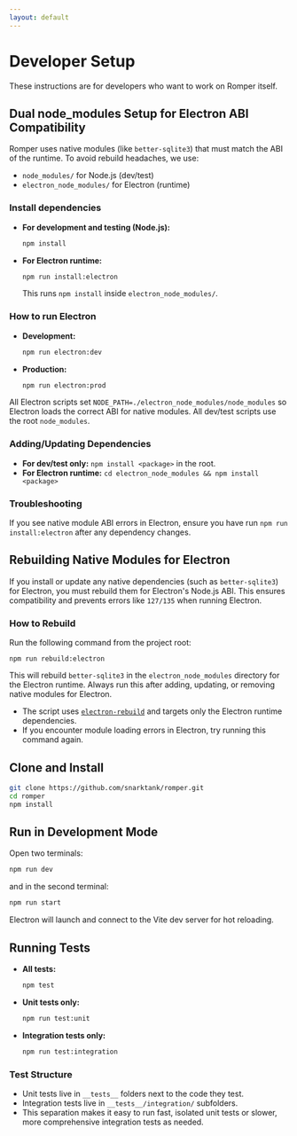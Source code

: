 ```yaml
---
layout: default
---
```


# Developer Setup

These instructions are for developers who want to work on Romper itself.

## Dual node_modules Setup for Electron ABI Compatibility

Romper uses native modules (like `better-sqlite3`) that must match the ABI of the runtime. To avoid rebuild headaches, we use:

- `node_modules/` for Node.js (dev/test)
- `electron_node_modules/` for Electron (runtime)

### Install dependencies

- **For development and testing (Node.js):**
  ```bash
  npm install
  ```
- **For Electron runtime:**
  ```bash
  npm run install:electron
  ```
  This runs `npm install` inside `electron_node_modules/`.

### How to run Electron

- **Development:**
  ```bash
  npm run electron:dev
  ```
- **Production:**
  ```bash
  npm run electron:prod
  ```

All Electron scripts set `NODE_PATH=./electron_node_modules/node_modules` so Electron loads the correct ABI for native modules. All dev/test scripts use the root `node_modules`.

### Adding/Updating Dependencies

- **For dev/test only:**
  `npm install <package>` in the root.
- **For Electron runtime:**
  `cd electron_node_modules && npm install <package>`

### Troubleshooting

If you see native module ABI errors in Electron, ensure you have run `npm run install:electron` after any dependency changes.

## Rebuilding Native Modules for Electron

If you install or update any native dependencies (such as `better-sqlite3`) for Electron, you must rebuild them for Electron's Node.js ABI. This ensures compatibility and prevents errors like `127/135` when running Electron.

### How to Rebuild

Run the following command from the project root:

```
npm run rebuild:electron
```

This will rebuild `better-sqlite3` in the `electron_node_modules` directory for the Electron runtime. Always run this after adding, updating, or removing native modules for Electron.

- The script uses [`electron-rebuild`](https://www.npmjs.com/package/electron-rebuild) and targets only the Electron runtime dependencies.
- If you encounter module loading errors in Electron, try running this command again.

## Clone and Install

```bash
git clone https://github.com/snarktank/romper.git
cd romper
npm install
```

## Run in Development Mode

Open two terminals:

```bash
npm run dev
```

and in the second terminal:

```bash
npm run start
```

Electron will launch and connect to the Vite dev server for hot reloading.

## Running Tests

- **All tests:**
  ```sh
  npm test
  ```
- **Unit tests only:**
  ```sh
  npm run test:unit
  ```
- **Integration tests only:**
  ```sh
  npm run test:integration
  ```

### Test Structure

- Unit tests live in `__tests__` folders next to the code they test.
- Integration tests live in `__tests__/integration/` subfolders.
- This separation makes it easy to run fast, isolated unit tests or slower, more comprehensive integration tests as needed.
